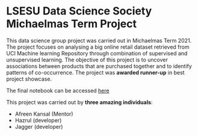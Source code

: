 # LSESU Data Science Society Michaelmas Term Project

This data science group project was carried out in Michaelmas Term 2021. The project focuses on analysing a big online retail dataset retrieved from UCI Machine learning Repository through combination of supervised and unsupervised learning. The objective of this project is to uncover associations between products that are purchased together and to identify patterns of co-occurrence. The project was **awarded runner-up** in best project showcase.

The final notebook can be accessed [here](https://github.com/AfreenKansal/Market-Basket-Analysis/blob/main/notebooks/MBA%20Hazrul%20(Afreen's%20Version).ipynb)


This project was carried out by **three amazing individuals**:
- Afreen Kansal (Mentor)
- Hazrul (developer)
- Jagger (developer)